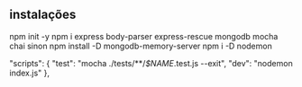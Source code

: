 ## instalações

npm init -y
npm i express body-parser express-rescue mongodb mocha chai sinon
npm install -D mongodb-memory-server
npm i -D nodemon

"scripts": {
    "test": "mocha ./tests/**/*$NAME*.test.js --exit",
    "dev": "nodemon index.js"
},